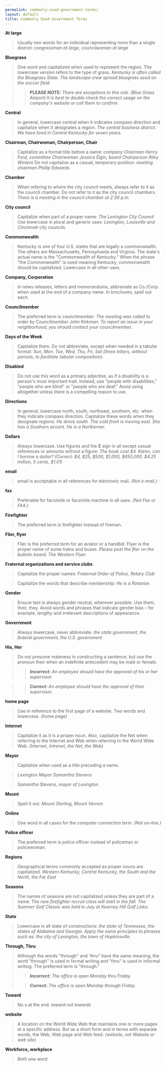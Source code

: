 ```yaml
---
permalink: commonly-used-government-terms/
layout: default
title: Commonly Used Government Terms
---
```



**At large**

> Usually two words for an individual representing more than a single district: *congressman at large, councilwoman at large*


**Bluegrass**

> One word and capitalized when used to represent the region. The lowercase version refers to the type of grass.  *Kentucky is often called the Bluegrass State. The landscape crew spread bluegrass seed on the soccer field.* 

>> **PLEASE NOTE:** *There are exceptions to this rule. (Blue Grass Airport)  It is best to double check the correct usage on the company's website or call them to confirm.*


**Central**

> In general, lowercase central when it indicates compass direction and capitalize when it designates a region.  *The central business district.  We have lived in Central Kentucky for seven years.*


**Chairman, Chairwoman, Chairperson, Chair**

> Capitalize as a formal title before a name: *company Chairman Henry Ford, committee Chairwoman Jessica Elgin, board Chairperson Riley Winters*
> Do not capitalize as a casual, temporary position: *meeting chairman Phillip Edwards*  


**Chamber**

> When refering to where the city council meets, always refer to it as the council chamber. Do not refer to it as the city council chambers. *There is a meeting in the council chamber at 2:30 p.m.*


**City council**

> Capitalize when part of a proper name:  *The Lexington City Council*
> Use lowercase in plural and generic uses:  *Lexington, Louisville and Cincinnati city councils.*


**Commonwealth**

> Kentucky is one of four U.S. states that are legally a commonwealth. The others are Massachusetts, Pennsylvania and Virginia. The state's actual name is the "Commonwealth of Kentucky." When the phrase "the Commonwealth" is used meaning Kentucky, commonwealth should be capitalized. Lowercase in all other uses.


**Company, Corporation**

> In news releases, letters and memorandums, abbreviate as Co./Corp. when used at the end of a company name. In brochures, spell out each.


**Councilmember**

> The preferred term is councilmember. *The meeting was called to order by Councilmember John Kirkman. To report an issue in your neighborhood, you should contact your councilmember.*


**Days of the Week**

> Capitalize them. Do not abbreviate, except when needed in a tabular format: *Sun, Mon, Tue, Wed, Thu, Fri, Sat (three letters, without periods, to facilitate tabular composition).*

 
**Disabled**

> Do not use this word as a primary adjective, as if a disability is a person's most important trait. Instead, use "people with disabilities," "people who are blind" or "people who are deaf." Avoid using altogether unless there is a compelling reason to use.


**Directions**

> In general, lowercase north, south, northeast, southern, etc. when they indicate compass direction. Capitalize these words when they designate regions.  *He drove south.  The cold front is moving east. She has a Southern accent. He is a Northerner.*  


**Dollars**

> Always lowercase. Use figures and the $ sign in all except casual references or amounts without a figure. *The book cost $4.  Karen, can I borrow a dollar? (Correct: $4, $25, $500, $1,000, $650,000, $4.25 million, 5 cents, $1.01)*


**email**

> email is acceptable in all references for electronic mail.  *(Not e-mail.)*


**fax**

> Preferable for facsimile or facsimile machine in all uses. *(Not Fax or FAX.)*


**Firefighter**

> The preferred term is firefighter instead of fireman.


**Flier, flyer**

> Flier is the preferred term for an aviator or a handbill. Flyer is the proper name of some trains and buses.  *Please post the flier on the bulletin board. The Western Flyer.*


**Fraternal organizations and service clubs**

> Capitalize the proper names:  *Fraternal Order of Police, Rotary Club*

> Capitalize the words that describe membership:  *He is a Rotarian.* 


**Gender**

> Ensure text is always gender neutral, wherever possible. Use them, their, they. Avoid words and phrases that indicate gender bias – for example, lengthy and irrelevant descriptions of appearance. 


**Government**

> Always lowercase, never abbreviate.  *the state government, the federal government, the U.S. government*


**His, Her**

> Do not presume maleness in constructing a sentence, but use the pronoun their when an indefinite antecedent may be male or female.

>> **_Incorrect_:** *An employee should have the approval of his or her supervisor.*

>> **_Correct_:** *An employee should have the approval of their supervisor.*


**home page**

> Use in reference to the first page of a website. Two words and lowercase.  *(home page)*


**Internet**

> Capitalize it as it is a proper noun. Also, capitalize the Net when referring to the Internet and Web when referring to the World Wide Web. *(Internet, Intranet, the Net, the Web)*


**Mayor**

> Capitalize when used as a title preceding a name.

> *Lexington Mayor Samantha Stevens*

> *Samantha Stevens, mayor of Lexington*

**Mount**

> Spell it out.  *Mount Sterling, Mount Vernon*


**Online**

> One word in all cases for the computer connection term. *(Not on-line.)*


**Police officer**

> The preferred term is police officer instead of policeman or policewoman.


**Regions**

> Geographical terms commonly accepted as proper nouns are capitalized.  *Western Kentucky, Central Kentucky, the South and the North, the Far East*


**Seasons**

> The names of seasons are not capitalized unless they are part of a name:  *The new firefighter recruit class will start in the fall.  The Summer Golf Classic was held in July at Kearney Hill Golf Links.*


**State**

> Lowercase in all state of constructions:  *the state of Tennessee, the states of Alabama and Georgia. Apply the same principles to phrases such as: the city of Lexington, the town of Hopkinsville.*


**Through, Thru**

> Although the words "through" and 'thru" have the same meaning, the word "through" is used in formal writing and "thru" is used in informal writing. The preferred term is "through."

>> **_Incorrect_:** *The office is open Monday thru Friday.*

>> **_Correct_:** *The office is open Monday through Friday.*


**Toward**

> No s at the end.  *toward not towards*


**website**

> A location on the World Wide Web that maintains one or more pages at a specific address.  But as a short form and in terms with separate words, the Web, Web page and Web feed.  *(website, not Website or web site)*


**Workforce, workplace**

> Both one word
